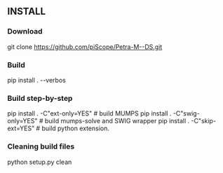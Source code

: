 ## INSTALL

###  Download

   git clone https://github.com/piScope/Petra-M--DS.git

###  Build

   pip install . --verbos

###  Build step-by-step

   pip install . -C"ext-only=YES"   # build MUMPS
   pip install . -C"swig-only=YES"  # build mumps-solve and SWIG wrapper
   pip install . -C"skip-ext=YES"   # build python extension.


###  Cleaning build files

  python setup.py clean